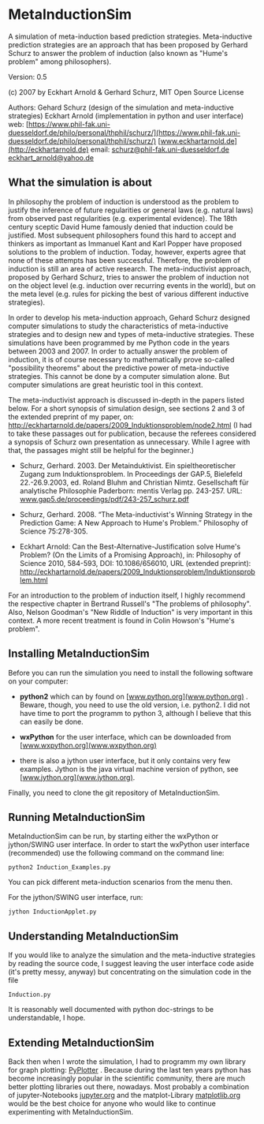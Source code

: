 MetaInductionSim
================

A simulation of meta-induction based prediction strategies.
Meta-inductive prediction strategies are an approach that
has been proposed by Gerhard Schurz to answer the problem
of induction (also known as "Hume's problem" among philosophers).

Version: 0.5 

(c) 2007 by Eckhart Arnold & Gerhard Schurz, MIT Open Source License

Authors: Gehard Schurz (design of the simulation and meta-inductive
                        strategies)
         Eckhart Arnold (implementation in python and user interface)
web:    [https://www.phil-fak.uni-duesseldorf.de/philo/personal/thphil/schurz/](https://www.phil-fak.uni-duesseldorf.de/philo/personal/thphil/schurz/)
        [www.eckhartarnold.de](http://eckhartarnold.de)
email:  schurz@phil-fak.uni-duesseldorf.de
        eckhart_arnold@yahoo.de


What the simulation is about
----------------------------

In philosophy the problem of induction is understood as the problem to
justify the inference of future regularities or general laws (e.g. natural
laws) from observed past regularities (e.g. experimental evidence). The
18th century sceptic David Hume famously denied that induction could
be justified. Most subsequent philosophers found this hard to accept and
thinkers as important as Immanuel Kant and Karl Popper have proposed
solutions to the problem of induction. Today, however, experts agree that
none of these attempts has been successful. Therefore, the problem of induction is
still an area of active research. The meta-inductivist approach, proposed
by Gerhard Schurz, tries to answer the problem of induction not on the
object level (e.g. induction over recurring events in the world), but on the
meta level (e.g. rules for picking the best of various different inductive
strategies).

In order to develop his meta-induction approach, Gehard Schurz
designed computer simulations to study the characteristics of
meta-inductive strategies and to design new and types of
meta-inductive strategies. These simulations have been programmed by
me Python code in the years between 2003 and 2007. In order to
actually answer the problem of induction, it is of course necessary to
mathematically prove so-called "possibility theorems" about the
predictive power of meta-inductive strategies. This cannot be done by
a computer simulation alone. But computer simulations are great
heuristic tool in this context.

The meta-inductivist approach is discussed in-depth in the papers
listed below. For a short synopsis of simulation design, see sections
2 and 3 of the extended preprint of my paper, on:
http://eckhartarnold.de/papers/2009_Induktionsproblem/node2.html (I
had to take these passages out for publication, because the referees
considered a synopsis of Schurz own presentation as unnecessary. While
I agree with that, the passages might still be helpful for the
beginner.)

 - Schurz, Gerhard. 2003. Der Metainduktivist. Ein spieltheoretischer
   Zugang zum Induktionsproblem. In Proceedings der GAP.5, Bielefeld
   22.-26.9.2003, ed. Roland Bluhm and Christian Nimtz. Gesellschaft
   für analytische Philosophie Paderborn: mentis Verlag
   pp. 243-257. URL: www.gap5.de/proceedings/pdf/243-257_schurz.pdf

 - Schurz, Gerhard. 2008. “The Meta-inductivist's Winning Strategy in the
   Prediction Game: A New Approach to Hume's Problem.” Philosophy of
   Science 75:278-305.

 - Eckhart Arnold: Can the Best-Alternative-Justification solve Hume's
   Problem? (On the Limits of a Promising Approach), in: Philosophy of
   Science 2010, 584-593, DOI: 10.1086/656010, URL (extended preprint):
   http://eckhartarnold.de/papers/2009_Induktionsproblem/Induktionsproblem.html

For an introduction to the problem of induction itself, I highly
recommend the respective chapter in Bertrand Russell's "The problems
of philosophy". Also, Nelson Goodman's "New Riddle of Induction" is
very important in this context. A more recent treatment is found in
Colin Howson's "Hume's problem".

Installing MetaInductionSim
---------------------------

Before you can run the simulation you need to install the following software
on your computer:

- **python2** which can by found on [www.python.org](www.python.org) . Beware,
  though, you need to use the old version, i.e. python2. I did not have time
  to port the programm to python 3, although I believe that this can easily
  be done.

- **wxPython** for the user interface, which can be downloaded from
   [www.wxpython.org](www.wxpython.org)

- there is also a jython user interface, but it only contains very few
  examples. Jython is the java virtual machine version of python, see
  [www.jython.org](www.jython.org). 

Finally, you need to clone the git repository of MetaInductionSim.


Running MetaInductionSim
------------------------

MetaInductionSim can be run, by starting either the wxPython or
jython/SWING user interface. In order to start the wxPython user
interface (recommended) use the following command on the command
line:

    python2 Induction_Examples.py

You can pick different meta-induction scenarios from the menu then.

For the jython/SWING user interface, run:

    jython InductionApplet.py


Understanding MetaInductionSim
------------------------------

If you would like to analyze the simulation and the meta-inductive
strategies by reading the source code, I suggest leaving the user
interface code aside (it's pretty messy, anyway) but concentrating on
the simulation code in the file

    Induction.py

It is reasonably well documented with python doc-strings to be understandable, I hope.


Extending MetaInductionSim
--------------------------

Back then when I wrote the simulation, I had to programm my own
library for graph plotting:
[PyPlotter](http://www.eckhartarnold.de/apppages/pyplotter.html)
. Because during the last ten years python has become increasingly
popular in the scientific community, there are much better plotting
libraries out there, nowadays.  Most probably a combination of
jupyter-Notebooks [jupyter.org](http://jupyter.org/) and the
matplot-Library [matplotlib.org](http://matplotlib.org/) would be the
best choice for anyone who would like to continue experimenting with
MetaInductionSim.

